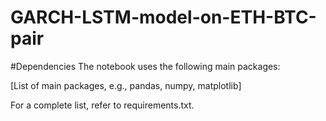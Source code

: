 # GARCH-LSTM-model-on-ETH-BTC-pair
#Dependencies
The notebook uses the following main packages:

[List of main packages, e.g., pandas, numpy, matplotlib]

For a complete list, refer to requirements.txt.
